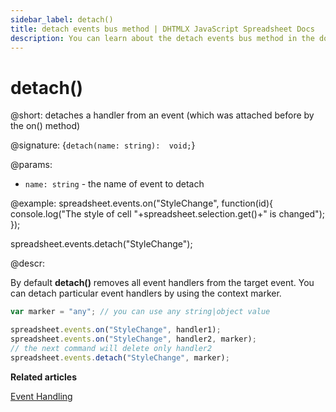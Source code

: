 ```yaml
---
sidebar_label: detach()
title: detach events bus method | DHTMLX JavaScript Spreadsheet Docs
description: You can learn about the detach events bus method in the documentation of the DHTMLX JavaScript Spreadsheet library. Browse developer guides and API reference, try out code examples and live demos, and download a free 30-day evaluation version of DHTMLX Spreadsheet.
---
```


# detach()

@short: detaches a handler from an event (which was attached before by the on() method)

@signature: {`detach(name: string):  void;`}

@params:
- `name: string` - the name of event to detach

@example:
spreadsheet.events.on("StyleChange", function(id){
  console.log("The style of cell "+spreadsheet.selection.get()+" is changed");
});

spreadsheet.events.detach("StyleChange");

@descr:

By default **detach()** removes all event handlers from the target event. You can detach particular event handlers by using the context marker.

~~~js
var marker = "any"; // you can use any string|object value

spreadsheet.events.on("StyleChange", handler1);
spreadsheet.events.on("StyleChange", handler2, marker);
// the next command will delete only handler2
spreadsheet.events.detach("StyleChange", marker);
~~~

**Related articles**

[Event Handling](handling_events.md)
